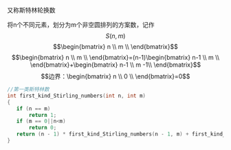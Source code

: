 又称斯特林轮换数

将n个不同元素，划分为m个非空圆排列的方案数，记作
$$S(n,m)$$
$$\begin{bmatrix} n \\ m \\ \end{bmatrix}$$
$$\begin{bmatrix} n \\ m \\ \end{bmatrix}=(n-1)\begin{bmatrix} n-1 \\ m \\ \end{bmatrix}+\begin{bmatrix} n-1 \\ m -1\\ \end{bmatrix}$$
$$边界：\begin{bmatrix} n \\ 0 \\ \end{bmatrix}=0$$
 ```c++
 //第一类斯特林数
int first_kind_Stirling_numbers(int n, int m)
{
	if (n == m)
		return 1;
	if (m == 0||n<m)
		return 0;
	return (n - 1) * first_kind_Stirling_numbers(n - 1, m) + first_kind_Stirling_numbers(n - 1, m - 1);
}
```
